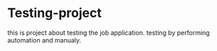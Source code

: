 # Testing-project
this is project about testing the job application.
testing by performing automation and manualy.

